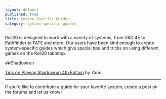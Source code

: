 ```yaml
---
layout: default
published: true
title: System Specific Guides
category: system-specific-guides
---
```


Roll20 is designed to work with a variety of systems, from D&D 4E to Pathfinder to FATE and more. Our users have been kind enough to create system-specific guides which give special tips and tricks on using different games on the Roll20 tabletop.

##Shadowrun

[Tips on Playing Shadowrun 4th Edition](http://tinyurl.com/a45rrh9) by Yann

<hr />

If you'd like to contribute a guide for your favorite system, create a post on the forums and let us know!